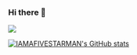### Hi there 👋


![](https://komarev.com/ghpvc/?username=IAMAFIVESTARMAN&style=for-the-badge&label=CREEPERS+TILL+NOW&color=blue)

[![IAMAFIVESTARMAN's GitHub stats](https://github-readme-stats.vercel.app/api/top-langs?username=IAMAFIVESTARMAN&hide=html,scss,stylus,blade,jupyter%20notebook,python,css,shell,batchfile,dockerfile,typescript&theme=algolia&show_icons=true)](https://github.com/IAMAFIVESTARMAN)

<!--
**IAMAFIVESTARMAN/IAMAFIVESTARMAN** is a ✨ _special_ ✨ repository because its `README.md` (this file) appears on your GitHub profile.

Here are some ideas to get you started:

- 🔭 I’m currently working on ...
- 🌱 I’m currently learning ...
- 👯 I’m looking to collaborate on ...
- 🤔 I’m looking for help with ...
- 💬 Ask me about ...
- 📫 How to reach me: ...
- 😄 Pronouns: ...
- ⚡ Fun fact: ...
-->
